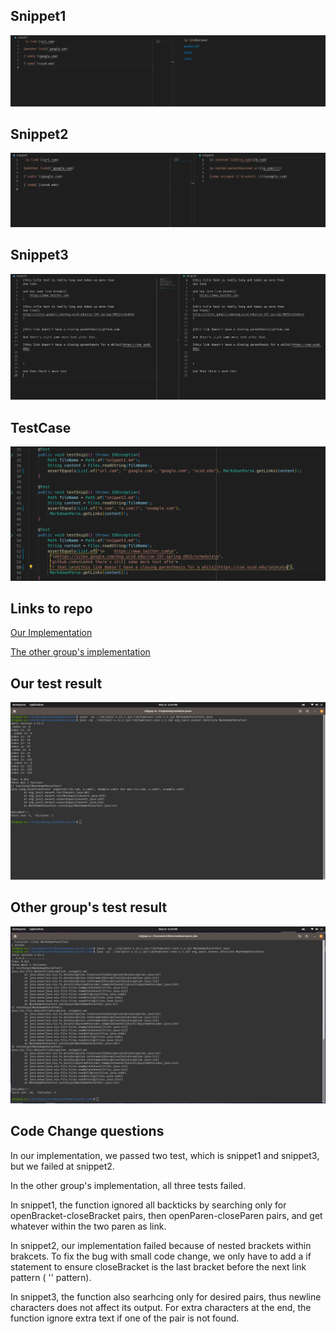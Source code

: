 ## Snippet1
![snip1](lab4_wk8/snip1.png)
## Snippet2
![snip2](lab4_wk8/snip2.png)
## Snippet3
![snip3](lab4_wk8/snip3.png)

## TestCase
![testCase](lab4_wk8/testCase.png)

## Links to repo

[Our Implementation](https://github.com/mrreganwang/markdown-parser)

[The other group's implementation](https://github.com/Luke-Sheltraw/markdown-parser)

## Our test result
![self_result](lab4_wk8/self_result.png)

## Other group's test result
![luke_result](lab4_wk8/luke_result.png)


## Code Change questions
In our implementation, we passed two test, which is snippet1 and snippet3, but we failed at snippet2.

In the other group's implementation, all three tests failed.

In snippet1, the function ignored all backticks by searching only for openBracket-closeBracket pairs, then openParen-closeParen pairs, and get whatever within the two paren as link.

In snippet2, our implementation failed because of nested brackets within brakcets.
To fix the bug with small code change, we only have to add a if statement to ensure closeBracket is the last bracket before the next link pattern ( '[]()' pattern).

In snippet3, the function also searhcing only for desired pairs, thus newline characters does not affect its output. For extra characters at the end, the function ignore extra text if one of the pair is not found.